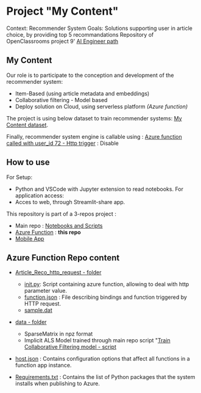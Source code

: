 # Project "My Content"

Context: Recommender System
Goals: Solutions supporting user in article choice, by providing top 5 recommandations
Repository of OpenClassrooms project 9' [AI Engineer path](https://openclassrooms.com/fr/paths/188)

## My Content

Our role is to participate to the conception and development of the recommender system:
 - Item-Based (using article metadata and embeddings)
 - Collaborative filtering - Model based
 - Deploy solution on Cloud, using serverless platform *(Azure function)*

The project is using below dataset to train recommender systems: [My Content dataset](https://www.kaggle.com/gspmoreira/news-portal-user-interactions-by-globocom#clicks_sample.csv).

Finally, recommender system engine is callable using : [Azure function called with user_id 72 - Http trigger](https://iap9openclassrooms.azurewebsites.net/api/article_reco_http_request?user_id=72) : Disable

## How to use
For Setup:
- Python and VSCode with Jupyter extension to read notebooks.
For application access:
- Acces to web, through Streamlit-share app.

This repository is part of a 3-repos project :
- Main repo : [Notebooks and Scripts](https://github.com/blanchonnicolas/IA_Project9_Openclassrooms_IA_SystemeRecommandation) 
- [Azure Function](https://github.com/blanchonnicolas/IA_Project9_Openclassrooms_IA_SystemeRecommandation/tree/main/azure_function "Azure Function") : **this repo**
- [Mobile App](https://github.com/blanchonnicolas/IA_Project9_Openclassrooms_IA_SystemeRecommandation/tree/main/streamlit "Mobile App")

## Azure Function Repo content
-   [Article_Reco_http_request - folder](https://github.com/blanchonnicolas/IA_Project9_Openclassrooms_IA_SystemeRecommandation/tree/main/azure_function/Article_Reco_http_request)
    - [init.py](https://github.com/blanchonnicolas/IA_Project9_Openclassrooms_IA_SystemeRecommandation/blob/main/azure_function/Article_Reco_http_request/__init__.py): Script containing azure function, allowing to deal with http parameter value.
    - [function.json](https://github.com/blanchonnicolas/IA_Project9_Openclassrooms_IA_SystemeRecommandation/blob/main/azure_function/Article_Reco_http_request/function.json) : File describing bindings and function triggered by HTTP request.
    - [sample.dat](https://github.com/blanchonnicolas/IA_Project9_Openclassrooms_IA_SystemeRecommandation/blob/main/azure_function/Article_Reco_http_request/sample.dat)

-   [data - folder](https://github.com/blanchonnicolas/IA_Project9_Openclassrooms_IA_SystemeRecommandation/tree/main/azure_function/data)
     - SparseMatrix in npz format
     - Implicit ALS Model trained through main repo script "[Train Collaborative Filtering model - script](https://github.com/blanchonnicolas/IA_Project9_Openclassrooms_IA_SystemeRecommandation/blob/main/train_CF_model.py)

-   [host.json](https://github.com/blanchonnicolas/IA_Project9_Openclassrooms_IA_SystemeRecommandation/blob/main/azure_function/host.json) : Contains configuration options that affect all functions in a function app instance.

-   [Requirements.txt](https://github.com/blanchonnicolas/IA_Project9_Openclassrooms_IA_SystemeRecommandation/blob/main/azure_function/requirements.txt) : Contains the list of Python packages that the system installs when publishing to Azure.


